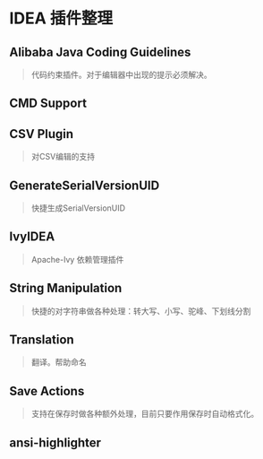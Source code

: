 # IDEA 插件整理

## Alibaba Java Coding Guidelines

 > 代码约束插件。对于编辑器中出现的提示必须解决。

## CMD Support

## CSV Plugin

 > 对CSV编辑的支持

## GenerateSerialVersionUID

 > 快捷生成SerialVersionUID

## IvyIDEA

 > Apache-Ivy 依赖管理插件

## String Manipulation

 > 快捷的对字符串做各种处理：转大写、小写、驼峰、下划线分割

## Translation

 > 翻译。帮助命名

## Save Actions

 > 支持在保存时做各种额外处理，目前只要作用保存时自动格式化。

## ansi-highlighter
